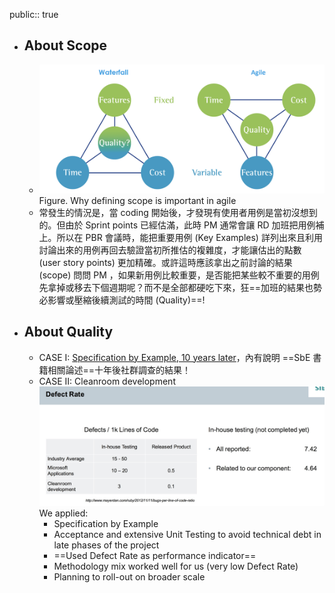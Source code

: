 public:: true

- ## About Scope
	- ![image.png](../assets/image_1650354669597_0.png)
	  Figure. Why defining scope is important in agile
	- 常發生的情況是，當 coding 開始後，才發現有使用者用例是當初沒想到的。但由於 Sprint points 已經估滿，此時 PM 通常會讓 RD 加班把用例補上。所以在 PBR 會議時，能把重要用例 (Key Examples) 詳列出來且利用討論出來的用例再回去驗證當初所推估的複雜度，才能讓估出的點數 (user story points) 更加精確。或許這時應該拿出之前討論的結果 (scope) 問問 PM ，如果新用例比較重要，是否能把某些較不重要的用例先拿掉或移去下個週期呢？而不是全部都硬吃下來，狂==加班的結果也勢必影響或壓縮後續測試的時間 (Quality)==!
- ## About Quality
	- CASE I: [Specification by Example, 10 years later](https://gojko.net/2020/03/17/sbe-10-years.html)，內有說明 ==SbE 書籍相關論述==十年後社群調查的結果！
	- CASE II: Cleanroom development
	  ![image.png](../assets/image_1657014849680_0.png) 
	  We applied:
	  * Specification by Example 
	  * Acceptance and extensive Unit Testing 
	  to avoid technical debt in late phases of the project 
	  * ==Used Defect Rate as performance indicator==
	  * Methodology mix worked well for us (very low Defect Rate) 
	  * Planning to roll-out on broader scale